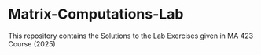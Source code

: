 # Matrix-Computations-Lab
This repository contains the Solutions to the Lab Exercises given in MA 423 Course (2025)
